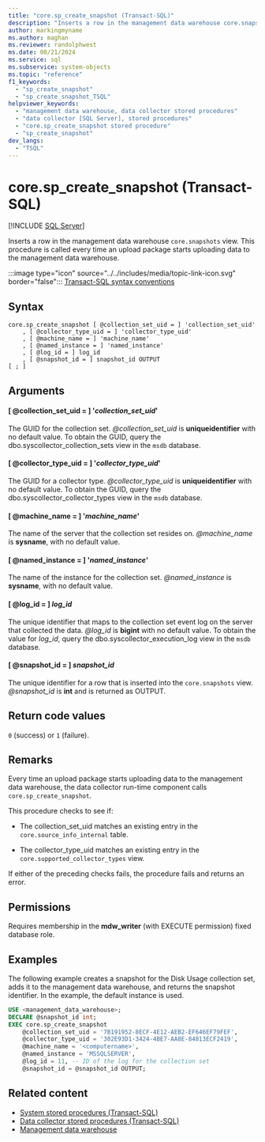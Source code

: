 ```yaml
---
title: "core.sp_create_snapshot (Transact-SQL)"
description: "Inserts a row in the management data warehouse core.snapshots view."
author: markingmyname
ms.author: maghan
ms.reviewer: randolphwest
ms.date: 08/21/2024
ms.service: sql
ms.subservice: system-objects
ms.topic: "reference"
f1_keywords:
  - "sp_create_snapshot"
  - "sp_create_snapshot_TSQL"
helpviewer_keywords:
  - "management data warehouse, data collector stored procedures"
  - "data collector [SQL Server], stored procedures"
  - "core.sp_create_snapshot stored procedure"
  - "sp_create_snapshot"
dev_langs:
  - "TSQL"
---
```

# core.sp_create_snapshot (Transact-SQL)

[!INCLUDE [SQL Server](../../includes/applies-to-version/sqlserver.md)]

Inserts a row in the management data warehouse `core.snapshots` view. This procedure is called every time an upload package starts uploading data to the management data warehouse.

:::image type="icon" source="../../includes/media/topic-link-icon.svg" border="false"::: [Transact-SQL syntax conventions](../../t-sql/language-elements/transact-sql-syntax-conventions-transact-sql.md)

## Syntax

```syntaxsql
core.sp_create_snapshot [ @collection_set_uid = ] 'collection_set_uid'
    , [ @collector_type_uid = ] 'collector_type_uid'
    , [ @machine_name = ] 'machine_name'
    , [ @named_instance = ] 'named_instance'
    , [ @log_id = ] log_id
    , [ @snapshot_id = ] snapshot_id OUTPUT
[ ; ]
```

## Arguments

#### [ @collection_set_uid = ] '*collection_set_uid*'

The GUID for the collection set. *@collection_set_uid* is **uniqueidentifier** with no default value. To obtain the GUID, query the dbo.syscollector_collection_sets view in the `msdb` database.

#### [ @collector_type_uid = ] '*collector_type_uid*'

The GUID for a collector type. *@collector_type_uid* is **uniqueidentifier** with no default value. To obtain the GUID, query the dbo.syscollector_collector_types view in the `msdb` database.

#### [ @machine_name = ] '*machine_name*'

The name of the server that the collection set resides on. *@machine_name* is **sysname**, with no default value.

#### [ @named_instance = ] '*named_instance*'

The name of the instance for the collection set. *@named_instance* is **sysname**, with no default value.

#### [ @log_id = ] *log_id*

The unique identifier that maps to the collection set event log on the server that collected the data. *@log_id* is **bigint** with no default value. To obtain the value for *log_id*, query the dbo.syscollector_execution_log view in the `msdb` database.

#### [ @snapshot_id = ] *snapshot_id*

The unique identifier for a row that is inserted into the `core.snapshots` view. *@snapshot_id* is **int** and is returned as OUTPUT.

## Return code values

`0` (success) or `1` (failure).

## Remarks

Every time an upload package starts uploading data to the management data warehouse, the data collector run-time component calls `core.sp_create_snapshot`.

This procedure checks to see if:

- The collection_set_uid matches an existing entry in the `core.source_info_internal` table.

- The collector_type_uid matches an existing entry in the `core.supported_collector_types` view.

If either of the preceding checks fails, the procedure fails and returns an error.

## Permissions

Requires membership in the **mdw_writer** (with EXECUTE permission) fixed database role.

## Examples

The following example creates a snapshot for the Disk Usage collection set, adds it to the management data warehouse, and returns the snapshot identifier. In the example, the default instance is used.

```sql
USE <management_data_warehouse>;
DECLARE @snapshot_id int;
EXEC core.sp_create_snapshot
    @collection_set_uid = '7B191952-8ECF-4E12-AEB2-EF646EF79FEF',
    @collector_type_uid = '302E93D1-3424-4BE7-AA8E-84813ECF2419',
    @machine_name = '<computername>',
    @named_instance = 'MSSQLSERVER',
    @log_id = 11, -- ID of the log for the collection set
    @snapshot_id = @snapshot_id OUTPUT;
```

## Related content

- [System stored procedures (Transact-SQL)](system-stored-procedures-transact-sql.md)
- [Data collector stored procedures (Transact-SQL)](data-collector-stored-procedures-transact-sql.md)
- [Management data warehouse](../data-collection/management-data-warehouse.md)

